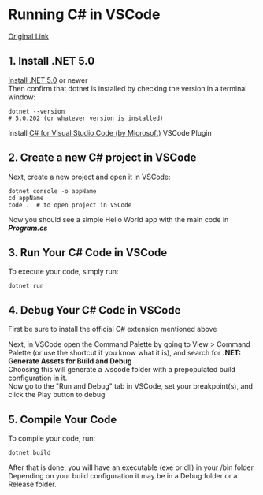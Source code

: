 # Running C# in VSCode
[Original Link](https://travis.media/how-to-run-csharp-in-vscode/)  

## 1. Install .NET 5.0
[Install .NET 5.0](https://dotnet.microsoft.com/download) or newer  
Then confirm that dotnet is installed by checking the version in a terminal window:
```
dotnet --version
# 5.0.202 (or whatever version is installed)
```
Install [C# for Visual Studio Code (by Microsoft)](https://marketplace.visualstudio.com/items?itemName=ms-dotnettools.csharp) VSCode Plugin  

## 2. Create a new C# project in VSCode
Next, create a new project and open it in VSCode:
```
dotnet console -o appName
cd appName
code .  # to open project in VSCode
```
Now you should see a simple Hello World app with the main code in ***Program.cs***  

## 3. Run Your C# Code in VSCode
To execute your code, simply run:
```
dotnet run
```

## 4. Debug Your C# Code in VSCode
First be sure to install the official C# extension mentioned above  

Next, in VSCode open the Command Palette by going to View > Command Palette (or use the shortcut if you know what it is), and search for **.NET: Generate Assets for Build and Debug**  
Choosing this will generate a .vscode folder with a prepopulated build configuration in it.  
Now go to the "Run and Debug" tab in VSCode, set your breakpoint(s), and click the Play button to debug  

## 5. Compile Your Code
To compile your code, run:
```
dotnet build
```
After that is done, you will have an executable (exe or dll) in your /bin folder. Depending on your build configuration it may be in a Debug folder or a Release folder.